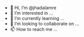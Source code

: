 - 👋 Hi, I’m @jhadalamre
- 👀 I’m interested in ...
- 🌱 I’m currently learning ...
- 💞️ I’m looking to collaborate on ...
- 📫 How to reach me ...

<!---
jhadalamre/jhadalamre is a ✨ special ✨ repository because its `README.md` (this file) appears on your GitHub profile.
You can click the Preview link to take a look at your changes.
--->
